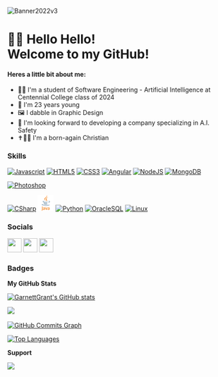 ![Banner2022v3](https://user-images.githubusercontent.com/82240898/190901011-9155fabd-9cf3-4f3b-9523-2124b8eaed0d.jpg)


<h1>👋🏿 Hello Hello! 
  <br> Welcome to my GitHub!
</h1>

<h4>Heres a little bit about me: </h4>
<p>
<ul>
  <li>👨‍💻 I'm a student of Software Engineering - Artificial Intelligence at Centennial College class of 2024</li>
  <li>🌱 I'm 23 years young</li>
  <li>🖼 I dabble in Graphic Design</li>
  <li>🤖 I'm looking forward to developing a company specializing in A.I. Safety</li>
  <li>✝🙏🏿 I'm a born-again Christian </li>
</ul>
</p>

### Skills
<p align="left">
  <a href="https://developer.mozilla.org/en-US/docs/Web/JavaScript" target="_blank" rel="noreferrer"><img src="https://raw.githubusercontent.com/danielcranney/readme-generator/main/public/icons/skills/javascript-colored.svg" width="36" height="36" alt="Javascript" /></a>  
  <a href="https://developer.mozilla.org/en-US/docs/Glossary/HTML5" target="_blank" rel="noreferrer"><img src="https://raw.githubusercontent.com/danielcranney/readme-generator/main/public/icons/skills/html5-colored.svg" width="36" height="36" alt="HTML5" /></a>
  <a href="https://www.w3.org/TR/CSS/#css" target="_blank" rel="noreferrer"><img src="https://raw.githubusercontent.com/danielcranney/readme-generator/main/public/icons/skills/css3-colored.svg" width="36" height="36" alt="CSS3" /></a>
  <a href="https://angular.io/assets/images/logos/angularjs/AngularJS-Shield.svg" target="_blank" rel="noreferrer"><img src="https://angular.io/assets/images/logos/angularjs/AngularJS-Shield.svg" width="36" height="36" alt="Angular" /></a>
  <a href="https://user-images.githubusercontent.com/4727/38117885-69734bbc-336c-11e8-8653-86b0fa071896.png" target="_blank" rel="noreferrer"><img src="https://user-images.githubusercontent.com/4727/38117885-69734bbc-336c-11e8-8653-86b0fa071896.png" width="36" height="36" alt="NodeJS" /></a>
  <a href="https://camo.githubusercontent.com/29a942d5b4d90d058090fa0bdb8722711d0905a11cd98e3a9e9b2a94031f31f4/68747470733a2f2f696e66696e617070732e636f6d2f77702d636f6e74656e742f75706c6f6164732f323031382f31302f6d6f6e676f64622d6c6f676f2e706e67" target="_blank" rel="noreferrer"><img src="https://camo.githubusercontent.com/29a942d5b4d90d058090fa0bdb8722711d0905a11cd98e3a9e9b2a94031f31f4/68747470733a2f2f696e66696e617070732e636f6d2f77702d636f6e74656e742f75706c6f6164732f323031382f31302f6d6f6e676f64622d6c6f676f2e706e67" width="36" height="36" alt="MongoDB" /></a>
  
  <a href="https://www.adobe.com/uk/products/photoshop.html" target="_blank" rel="noreferrer"><img src="https://cdn.jsdelivr.net/gh/devicons/devicon/icons/photoshop/photoshop-plain.svg" width="36" height="36" alt="Photoshop" /></a>
  
  <a href="https://docs.microsoft.com/en-us/dotnet/csharp/" target="_blank" rel="noreferrer"><img src="https://camo.githubusercontent.com/8d56e87edf99e89bfc457cd62462e0b7aae19e6b197b1df5c542d474d8d76f81/68747470733a2f2f646576656c6f7065722e6665646f726170726f6a6563742e6f72672f7374617469632f6c6f676f2f6373686172702e706e67" width="36" height="36" alt="CSharp" /></a>
  <a href="https://raw.githubusercontent.com/github/explore/5b3600551e122a3277c2c5368af2ad5725ffa9a1/topics/java/java.png" target="_blank" rel="noreferrer"><img src="https://raw.githubusercontent.com/github/explore/5b3600551e122a3277c2c5368af2ad5725ffa9a1/topics/java/java.png" width="36" height="36" alt="Java" /></a>
  <a href="https://docs.python.org/3/" target="_blank" rel="noreferrer"><img src="https://camo.githubusercontent.com/9f7002fa85f5bc686e82076e686b18b1b56835800059e455b9f913a091d9083c/687474703a2f2f75706c6f61642e77696b696d656469612e6f72672f77696b6970656469612f636f6d6d6f6e732f7468756d622f632f63332f507974686f6e2d6c6f676f2d6e6f746578742e7376672f3230303070782d507974686f6e2d6c6f676f2d6e6f746578742e7376672e706e67" width="36" height="36" alt="Python" /></a>
  <a href="https://docs.oracle.com/cd/B19306_01/server.102/b14200/toc.htm" target="_blank" rel="noreferrer"><img src="https://upload.wikimedia.org/wikipedia/en/thumb/6/68/Oracle_SQL_Developer_logo.svg/1200px-Oracle_SQL_Developer_logo.svg.png" width="36" height="36" alt="OracleSQL" /></a>
  <a href="https://docs.kernel.org/" target="_blank" rel="noreferrer"><img src="https://www.whitesourcesoftware.com/wp-content/uploads/2016/12/linux.png" width="36" height="36" alt="Linux" /></a>
</p>

<h3>Socials</h3>
<p align="left">

<a href="https://www.github.com/GarnettGrant" target="_blank" rel="noreferrer"><img src="https://raw.githubusercontent.com/danielcranney/readme-generator/main/public/icons/socials/github.svg" width="32" height="32" /></a> <a href="https://www.linkedin.com/in/garnettagrant" target="_blank" rel="noreferrer"><img src="https://raw.githubusercontent.com/danielcranney/readme-generator/main/public/icons/socials/linkedin.svg" width="32" height="32" /></a> <a href="https://www.twitch.tv/GarnettAGrant" target="_blank" rel="noreferrer"><img src="https://raw.githubusercontent.com/danielcranney/readme-generator/main/public/icons/socials/twitch.svg" width="32" height="32" /></a>
</p>

 ### Badges

<b>My GitHub Stats</b>

<a href="http://www.github.com/GarnettGrant"><img src="https://github-readme-stats.vercel.app/api?username=GarnettGrant&show_icons=true&hide=&count_private=true&title_color=3382ed&text_color=ffffff&icon_color=3382ed&bg_color=1c1917&hide_border=true&show_icons=true" alt="GarnettGrant's GitHub stats" /></a>

<a href="http://www.github.com/GarnettGrant"><img src="https://github-readme-streak-stats.herokuapp.com/?user=GarnettGrant&stroke=ffffff&background=1c1917&ring=3382ed&fire=3382ed&currStreakNum=ffffff&currStreakLabel=3382ed&sideNums=ffffff&sideLabels=ffffff&dates=ffffff&hide_border=true" /></a>

<a href="http://www.github.com/GarnettGrant"><img src="https://activity-graph.herokuapp.com/graph?username=GarnettGrant&bg_color=1c1917&color=ffffff&line=3382ed&point=ffffff&area_color=1c1917&area=true&hide_border=true&custom_title=GitHub%20Commits%20Graph" alt="GitHub Commits Graph" /></a>

<a href="https://github.com/GarnettGrant" align="left"><img src="https://github-readme-stats.vercel.app/api/top-langs/?username=GarnettGrant&langs_count=10&title_color=3382ed&text_color=ffffff&icon_color=3382ed&bg_color=1c1917&hide_border=true&locale=en&custom_title=Top%20%Languages" alt="Top Languages" /></a>
<!-- [![Top Langs](https://github-readme-stats.vercel.app/api/top-langs/?username=GarnettGrant&layout=compact)](https://github.com/anuraghazra/github-readme-stats) -->
  
  
<b> Support</b>
<p align="left">
<a align="left" href="https://www.buymeacoffee.com/diliGentt"><img src="https://cdn.buymeacoffee.com/buttons/v2/default-yellow.png" width="200" /></a>
</p>
